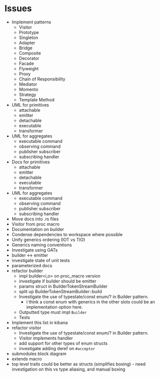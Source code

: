 # Issues
- Implement patterns
  - Visitor
  - Prototype
  - Singleton
  - Adapter
  - Bridge
  - Composite
  - Decorator
  - Facade
  - Flyweight
  - Proxy
  - Chain of Responsibility
  - Mediator
  - Momento
  - Strategy
  - Template Method
- UML for primitives
  - attachable
  - emitter
  - detachable
  - executable
  - transformer
- UML for aggregates
  - executable command
  - observing command
  - publisher subscriber
  - subscribing handler
- Docs for primitives
  - attachable
  - emitter
  - detachable
  - executable
  - transformer
- UML for aggregates
  - executable command
  - observing command
  - publisher subscriber
  - subscribing handler
- Move docs into .rs files
- Visitor from proc macro
- Documentation on builder
- Condense dependencies to workspace where possible
- Unify generics ordering (IOT vs TIO)
- Generics naming conventions
- Investigate using GATs
- builder <-> emitter
- investigate state of unit tests
- parameterized docs
- refactor builder
  - impl builder<i,o> on proc_macro version
  - investigate if builder should be emitter
  - params struct in BuilderTokenStreamBuilder
  - split up BuilderTokenStreamBuilder::build
  - Investigate the use of typestate/const enum/? in Builder pattern.
    - I think a const enum with generics in the other slots could be an implementation option here.
  - Outputted type must impl `Builder`
  - Tests
- Implement this list in kibana
- refactor visitor
  - Investigate the use of typestate/const enum/? in Builder pattern.
  - Visitor implements handler
  - add support for other types of enum structs
  - investigate adding deref on `#acceptor`
- submodules block diagram
- extends macro
- top level traits could be better as structs (simplifies boxing) - need investigation on this vs type aliasing, and manual boxing